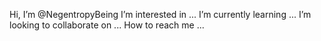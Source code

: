  Hi, I’m @NegentropyBeing
 I’m interested in ...
 I’m currently learning ...
 I’m looking to collaborate on ...
 How to reach me ...

<!---
NegentropyBeing/NegentropyBeing is a ✨ special ✨ repository because its `README.md` (this file) appears on your GitHub profile.
You can click the Preview link to take a look at your changes.
--->
